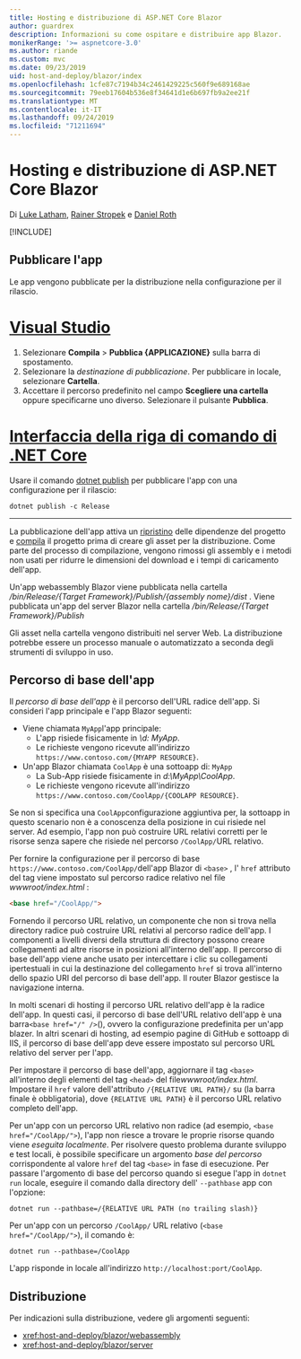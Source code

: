 ```yaml
---
title: Hosting e distribuzione di ASP.NET Core Blazor
author: guardrex
description: Informazioni su come ospitare e distribuire app Blazor.
monikerRange: '>= aspnetcore-3.0'
ms.author: riande
ms.custom: mvc
ms.date: 09/23/2019
uid: host-and-deploy/blazor/index
ms.openlocfilehash: 1cfe87c7194b34c2461429225c560f9e689168ae
ms.sourcegitcommit: 79eeb17604b536e8f34641d1e6b697fb9a2ee21f
ms.translationtype: MT
ms.contentlocale: it-IT
ms.lasthandoff: 09/24/2019
ms.locfileid: "71211694"
---
```

# <a name="host-and-deploy-aspnet-core-blazor"></a>Hosting e distribuzione di ASP.NET Core Blazor

Di [Luke Latham](https://github.com/guardrex), [Rainer Stropek](https://www.timecockpit.com) e [Daniel Roth](https://github.com/danroth27)

[!INCLUDE[](~/includes/blazorwasm-preview-notice.md)]

## <a name="publish-the-app"></a>Pubblicare l'app

Le app vengono pubblicate per la distribuzione nella configurazione per il rilascio.

# <a name="visual-studiotabvisual-studio"></a>[Visual Studio](#tab/visual-studio)

1. Selezionare **Compila** > **Pubblica {APPLICAZIONE}** sulla barra di spostamento.
1. Selezionare la *destinazione di pubblicazione*. Per pubblicare in locale, selezionare **Cartella**.
1. Accettare il percorso predefinito nel campo **Scegliere una cartella** oppure specificarne uno diverso. Selezionare il pulsante **Pubblica**.

# <a name="net-core-clitabnetcore-cli"></a>[Interfaccia della riga di comando di .NET Core](#tab/netcore-cli)

Usare il comando [dotnet publish](/dotnet/core/tools/dotnet-publish) per pubblicare l'app con una configurazione per il rilascio:

```dotnetcli
dotnet publish -c Release
```

---

La pubblicazione dell'app attiva un [ripristino](/dotnet/core/tools/dotnet-restore) delle dipendenze del progetto e [compila](/dotnet/core/tools/dotnet-build) il progetto prima di creare gli asset per la distribuzione. Come parte del processo di compilazione, vengono rimossi gli assembly e i metodi non usati per ridurre le dimensioni del download e i tempi di caricamento dell'app.

Un'app webassembly Blazor viene pubblicata nella cartella */bin/Release/{Target Framework}/Publish/{assembly nome}/dist* . Viene pubblicata un'app del server Blazor nella cartella */bin/Release/{Target Framework}/Publish*

Gli asset nella cartella vengono distribuiti nel server Web. La distribuzione potrebbe essere un processo manuale o automatizzato a seconda degli strumenti di sviluppo in uso.

## <a name="app-base-path"></a>Percorso di base dell'app

Il *percorso di base dell'app* è il percorso dell'URL radice dell'app. Si consideri l'app principale e l'app Blazor seguenti:

* Viene chiamata `MyApp`l'app principale:
  * L'app risiede fisicamente in *\\d: MyApp*.
  * Le richieste vengono ricevute all'indirizzo `https://www.contoso.com/{MYAPP RESOURCE}`.
* Un'app Blazor chiamata `CoolApp` è una sottoapp di: `MyApp`
  * La Sub-App risiede fisicamente in *d:\\MyApp\\CoolApp*.
  * Le richieste vengono ricevute all'indirizzo `https://www.contoso.com/CoolApp/{COOLAPP RESOURCE}`.

Se non si specifica una `CoolApp`configurazione aggiuntiva per, la sottoapp in questo scenario non è a conoscenza della posizione in cui risiede nel server. Ad esempio, l'app non può costruire URL relativi corretti per le risorse senza sapere che risiede nel percorso `/CoolApp/`URL relativo.

Per fornire la configurazione per il percorso di base `https://www.contoso.com/CoolApp/`dell'app Blazor di `<base>` , l' `href` attributo del tag viene impostato sul percorso radice relativo nel file *wwwroot/index.html* :

```html
<base href="/CoolApp/">
```

Fornendo il percorso URL relativo, un componente che non si trova nella directory radice può costruire URL relativi al percorso radice dell'app. I componenti a livelli diversi della struttura di directory possono creare collegamenti ad altre risorse in posizioni all'interno dell'app. Il percorso di base dell'app viene anche usato per intercettare i clic su collegamenti ipertestuali in cui la destinazione del collegamento `href` si trova all'interno dello spazio URI del percorso di base dell'app. Il router Blazor gestisce la navigazione interna.

In molti scenari di hosting il percorso URL relativo dell'app è la radice dell'app. In questi casi, il percorso di base dell'URL relativo dell'app è una barra`<base href="/" />`(), ovvero la configurazione predefinita per un'app blazer. In altri scenari di hosting, ad esempio pagine di GitHub e sottoapp di IIS, il percorso di base dell'app deve essere impostato sul percorso URL relativo del server per l'app.

Per impostare il percorso di base dell'app, aggiornare il tag `<base>` all'interno degli elementi del tag `<head>` del file*wwwroot/index.html*. Impostare il `href` valore dell'attributo `/{RELATIVE URL PATH}/` su (la barra finale è obbligatoria), dove `{RELATIVE URL PATH}` è il percorso URL relativo completo dell'app.

Per un'app con un percorso URL relativo non radice (ad esempio, `<base href="/CoolApp/">`), l'app non riesce a trovare le proprie risorse quando viene *eseguita localmente*. Per risolvere questo problema durante sviluppo e test locali, è possibile specificare un argomento *base del percorso* corrispondente al valore `href` del tag `<base>` in fase di esecuzione. Per passare l'argomento di base del percorso quando si esegue l'app in `dotnet run` locale, eseguire il comando dalla directory dell' `--pathbase` app con l'opzione:

```dotnetcli
dotnet run --pathbase=/{RELATIVE URL PATH (no trailing slash)}
```

Per un'app con un percorso `/CoolApp/` URL relativo (`<base href="/CoolApp/">`), il comando è:

```dotnetcli
dotnet run --pathbase=/CoolApp
```

L'app risponde in locale all'indirizzo `http://localhost:port/CoolApp`.

## <a name="deployment"></a>Distribuzione

Per indicazioni sulla distribuzione, vedere gli argomenti seguenti:

* <xref:host-and-deploy/blazor/webassembly>
* <xref:host-and-deploy/blazor/server>
